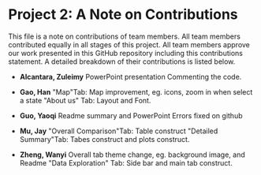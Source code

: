# Project 2: A Note on Contributions

This file is a note on contributions of team members. All team members contributed equally in all stages of this project. All team members approve our work presented in this GitHub repository including this contributions statement. A detailed breakdown of their contributions is listed below.

+ **Alcantara, Zuleimy**
PowerPoint presentation 
Commenting the code.

+ **Gao, Han**
"Map"Tab: Map improvement, eg. icons, zoom in when select a state
"About us" Tab: Layout and Font.


+ **Guo, Yaoqi**
Readme summary and PowerPoint
Errors fixed on github

+ **Mu, Jay**
"Overall Comparison"Tab: Table construct
"Detailed Summary"Tab: Tabes construct and plots construct.


+ **Zheng, Wanyi**
Overall tab theme change, eg. background image, and Readme 
"Data Exploration" Tab: Side bar and main tab construct.
